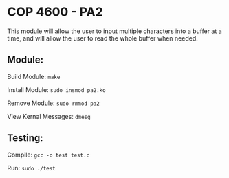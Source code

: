 COP 4600 - PA2
======

This module will allow the user to input multiple characters into a buffer at a time, and will allow the user to read the whole buffer when needed. 

###

Module:
------

Build Module: `make`

Install Module: `sudo insmod pa2.ko`

Remove Module: `sudo rmmod pa2`

View Kernal Messages: `dmesg`

###

Testing:
------

Compile: `gcc -o test test.c`

Run: `sudo ./test`

